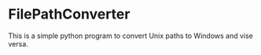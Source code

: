 # FilePathConverter
This is a simple python program to convert Unix paths to Windows and vise versa.
